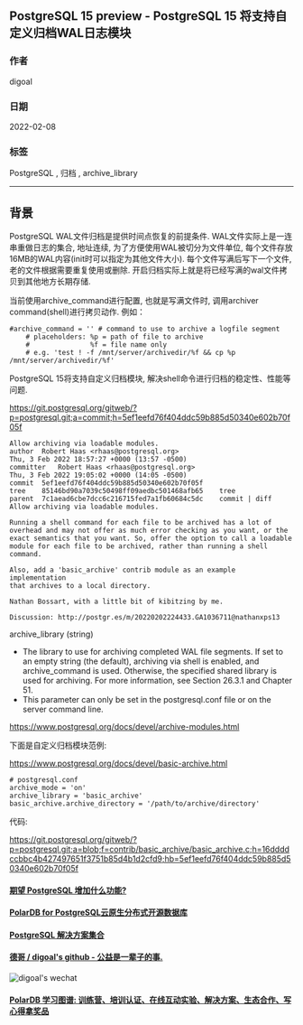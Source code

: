 ## PostgreSQL 15 preview - PostgreSQL 15 将支持自定义归档WAL日志模块   
                                 
### 作者                             
digoal                                          
                                           
### 日期                                      
2022-02-08                                   
                                   
### 标签                      
PostgreSQL , 归档 , archive_library           
                                         
----                                           
                                      
## 背景     
PostgreSQL WAL文件归档是提供时间点恢复的前提条件. WAL文件实际上是一连串重做日志的集合, 地址连续, 为了方便使用WAL被切分为文件单位, 每个文件存放16MB的WAL内容(init时可以指定为其他文件大小). 每个文件写满后写下一个文件, 老的文件根据需要重复使用或删除. 开启归档实际上就是将已经写满的wal文件拷贝到其他地方长期存储.   
  
当前使用archive_command进行配置, 也就是写满文件时, 调用archiver command(shell)进行拷贝动作. 例如：  
  
```  
#archive_command = '' # command to use to archive a logfile segment  
    # placeholders: %p = path of file to archive  
    #               %f = file name only  
    # e.g. 'test ! -f /mnt/server/archivedir/%f && cp %p /mnt/server/archivedir/%f'  
```  
  
PostgreSQL 15将支持自定义归档模块, 解决shell命令进行归档的稳定性、性能等问题.    
  
https://git.postgresql.org/gitweb/?p=postgresql.git;a=commit;h=5ef1eefd76f404ddc59b885d50340e602b70f05f  
  
```  
Allow archiving via loadable modules.  
author	Robert Haas <rhaas@postgresql.org>	  
Thu, 3 Feb 2022 18:57:27 +0000 (13:57 -0500)  
committer	Robert Haas <rhaas@postgresql.org>	  
Thu, 3 Feb 2022 19:05:02 +0000 (14:05 -0500)  
commit	5ef1eefd76f404ddc59b885d50340e602b70f05f  
tree	85146bd90a7039c50498ff09aedbc501468afb65	tree  
parent	7c1aead6cbe7dcc6c216715fed7a1fb60684c5dc	commit | diff  
Allow archiving via loadable modules.  
  
Running a shell command for each file to be archived has a lot of  
overhead and may not offer as much error checking as you want, or the  
exact semantics that you want. So, offer the option to call a loadable  
module for each file to be archived, rather than running a shell command.  
  
Also, add a 'basic_archive' contrib module as an example implementation  
that archives to a local directory.  
  
Nathan Bossart, with a little bit of kibitzing by me.  
  
Discussion: http://postgr.es/m/20220202224433.GA1036711@nathanxps13  
```  
  
archive_library (string)  
- The library to use for archiving completed WAL file segments. If set to an empty string (the default), archiving via shell is enabled, and archive_command is used. Otherwise, the specified shared library is used for archiving. For more information, see Section 26.3.1 and Chapter 51.  
- This parameter can only be set in the postgresql.conf file or on the server command line.  
  
https://www.postgresql.org/docs/devel/archive-modules.html  
  
下面是自定义归档模块范例:  
  
https://www.postgresql.org/docs/devel/basic-archive.html  
  
```  
# postgresql.conf  
archive_mode = 'on'  
archive_library = 'basic_archive'  
basic_archive.archive_directory = '/path/to/archive/directory'  
```  
  
代码:  
  
https://git.postgresql.org/gitweb/?p=postgresql.git;a=blob;f=contrib/basic_archive/basic_archive.c;h=16ddddccbbc4b427497651f3751b85d4b1d2cfd9;hb=5ef1eefd76f404ddc59b885d50340e602b70f05f  
  
  
  
#### [期望 PostgreSQL 增加什么功能?](https://github.com/digoal/blog/issues/76 "269ac3d1c492e938c0191101c7238216")
  
  
#### [PolarDB for PostgreSQL云原生分布式开源数据库](https://github.com/ApsaraDB/PolarDB-for-PostgreSQL "57258f76c37864c6e6d23383d05714ea")
  
  
#### [PostgreSQL 解决方案集合](https://yq.aliyun.com/topic/118 "40cff096e9ed7122c512b35d8561d9c8")
  
  
#### [德哥 / digoal's github - 公益是一辈子的事.](https://github.com/digoal/blog/blob/master/README.md "22709685feb7cab07d30f30387f0a9ae")
  
  
![digoal's wechat](../pic/digoal_weixin.jpg "f7ad92eeba24523fd47a6e1a0e691b59")
  
  
#### [PolarDB 学习图谱: 训练营、培训认证、在线互动实验、解决方案、生态合作、写心得拿奖品](https://www.aliyun.com/database/openpolardb/activity "8642f60e04ed0c814bf9cb9677976bd4")
  
